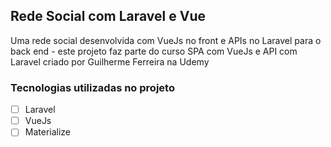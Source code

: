 ## Rede Social com Laravel e Vue
Uma rede social desenvolvida com VueJs no front e APIs no Laravel para o back end - este projeto faz parte do curso SPA com VueJs e API com Laravel criado por Guilherme Ferreira na Udemy

### Tecnologias utilizadas no projeto

 - [ ] Laravel
 - [ ] VueJs
 - [ ] Materialize